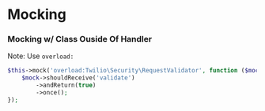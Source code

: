 # Mocking


### Mocking w/ Class Ouside Of Handler
Note: Use `overload:`
```php
$this->mock('overload:Twilio\Security\RequestValidator', function ($mock) {
    $mock->shouldReceive('validate')
        ->andReturn(true)
        ->once();
});
```
